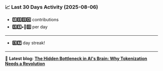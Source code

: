 <!--START_STATS-->
### 📈 Last 30 Days Activity (2025-08-06)  
- **1️⃣5️⃣5️⃣4️⃣** contributions  
- **5️⃣1️⃣•🎱0️⃣** per day
---
- **6️⃣7️⃣** day streak!
---
📝 **Latest blog:** [**The Hidden Bottleneck in AI's Brain: Why Tokenization Needs a Revolution**](https://andriak.com/blog/tokenization-revolution)
<!--END_STATS-->
